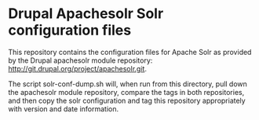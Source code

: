 Drupal Apachesolr Solr configuration files
==========================================

This repository contains the configuration files for Apache Solr
as provided by the Drupal apachesolr module repository:
http://git.drupal.org/project/apachesolr.git.

The script solr-conf-dump.sh will, when run from this directory,
pull down the apachesolr module repository, compare the tags in
both repositories, and then copy the solr configuration and tag
this repository appropriately with version and date information.

